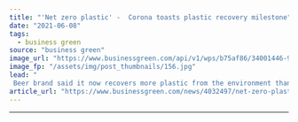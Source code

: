 ```yaml
---
title: "'Net zero plastic' -  Corona toasts plastic recovery milestone"
date: "2021-06-08"
tags: 
  - business green
source: "business green"
image_url: "https://www.businessgreen.com/api/v1/wps/b75af86/34001446-9c7f-4c6a-8cbc-f1f24104228d/8/Beach-185x114.jpg"
image_fp: "/assets/img/post_thumbnails/156.jpg"
lead: "
 Beer brand said it now recovers more plastic from the environment than it produces, as Waitrose announces expansion of its refillable food range ..."
article_url: "https://www.businessgreen.com/news/4032497/net-zero-plastic-corona-toasts-plastic-recovery-milestone"
---
```


---
